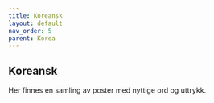 ```yaml
---
title: Koreansk
layout: default
nav_order: 5
parent: Korea
---
```

## Koreansk

Her finnes en samling av poster med nyttige ord og uttrykk.